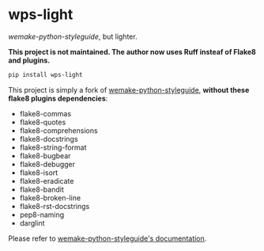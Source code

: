 # wps-light

*wemake-python-styleguide*, but lighter.

**This project is not maintained. The author now uses Ruff insteaf of Flake8 and plugins.**

```bash
pip install wps-light
```

This project is simply a fork of
[wemake-python-styleguide](https://github.com/wemake-services/wemake-python-styleguide),
**without these flake8 plugins dependencies**:

- flake8-commas
- flake8-quotes
- flake8-comprehensions
- flake8-docstrings
- flake8-string-format
- flake8-bugbear 
- flake8-debugger
- flake8-isort
- flake8-eradicate
- flake8-bandit
- flake8-broken-line
- flake8-rst-docstrings
- pep8-naming
- darglint

Please refer to [wemake-python-styleguide's documentation](https://wemake-python-stylegui.de/en/latest/).
